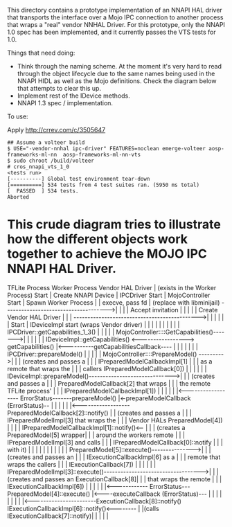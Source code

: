 This directory contains a prototype implementation of an NNAPI HAL
driver that transports the interface over a Mojo IPC connection to
another process that wraps a "real" vendor NNHAL Driver. For this
prototype, only the NNAPI 1.0 spec has been implemented, and it
currently passes the VTS tests for 1.0.

Things that need doing:
* Think through the naming scheme. At the moment it's very hard to
  read through the object lifecycle due to the same names being used
  in the NNAPI HIDL as well as the Mojo definitions. Check the diagram
  below that attempts to clear this up.
* Implement rest of the IDevice methods.
* NNAPI 1.3 spec / implementation.

To use:

Apply http://crrev.com/c/3505647

```
## Assume a volteer build
$ USE="-vendor-nnhal ipc-driver" FEATURES=noclean emerge-volteer aosp-frameworks-ml-nn  aosp-frameworks-ml-nn-vts
$ sudo chroot /build/volteer
# cros_nnapi_vts_1_0
<tests run>
[----------] Global test environment tear-down
[==========] 534 tests from 4 test suites ran. (5950 ms total)
[  PASSED  ] 534 tests.
Aborted
```

This crude diagram tries to illustrate how
the different objects work together to achieve
the MOJO IPC NNAPI HAL Driver.
=======================================================


TFLite Process                         Worker Process                           Vendor HAL Driver
     |                                                                    (exists in the Worker Process)
   Start
     |
Create NNAPI Device
     |
IPCDriver Start
     |
MojoController Start
     |
Spawn Worker Process
     |
     |        execve, pass fd
     |  (replace with libminijail)
     ------------------------------------->|
     |                                     |
     |                              Accept invitation
     |                                     |
     |                                     |
     |                           Create Vendor HAL Driver
     |                                     |
     |                                     --------------------------------------------->|
     |                                     |                                             |
     |                                     |                                           Start
     |                     IDeviceImpl start (wraps Vendor driver)                       |
     |                                     |                                             |
     |                                     |                                             |
     |                                     |                                             |
IPCDriver::getCapabilities_1_3()           |                                             |
     |                                     |                                             |
MojoController::::GetCapabilities()------->|                                             |
     |                                     |                                             |
     |                         IDeviceImpl::getCapabilities() <-----------------> getCapabilities()
     |<----------getCapabilitiesCallback----                                             |
     |                                     |                                             |
     |                                     |                                             |
IPCDriver::prepareModel()                  |                                             |
     |                                     |                                             |
MojoController::::PrepareModel() --------->|                                             |
     | (creates and passes a               |                                             |
     |  IPreparedModelCallbackImpl[1]      |                                             |
     |  as a remote that wraps the         |                                             |
     |  callers IPreparedModelCallback[0]) |                                             |
     |                                     |                                             |
     |                         IDeviceImpl::prepareModel()------------------------------>|
     |                                     |   (creates and passes a                     |
     |                                     |    PreparedModelCallback[2] that wraps      |
     |                                     |    the remote TFLite process'               |
     |                                     |    IPreparedModelCallbackImpl[1])           |
     |                                     |                                             |
     |                                     |<------------------ ErrorStatus-------prepareModel()
     |<-prepareModelCallback (ErrorStatus)--                                             |
     |                                     |                                             |
     |                                     |<------------------ PreparedModelCallback[2]::notify()
     |                                     |   (creates and passes a                     |
     |                                     |    IPreparedModelImpl[3] that wraps the     |
     |                                     |    Vendor HALs PreparedModel[4])            |
     |                                     |                                             |
IPreparedModelCallbackImpl[1]::notify()<-- |                                             |
     |  (creates a PreparedModel[5] wrapper|                                             |
     |   around the workers remote         |                                             |
     |   IPreparedModelImpl[3] and calls   |                                             |
     |   IPreparedModelCallback[0]::notify |                                             |
     |   with it)                          |                                             |
     |                                     |                                             |
     |                                     |                                             |
     |                                     |                                             |
PreparedModel[5]::execute()--------------->|                                             |
     |    (creates and passes an           |                                             |
     |     IExecutionCallbackImpl[6] as a  |                                             |
     |     remote that wraps the callers   |                                             |
     |     IExecutionCallback[7])          |                                             |
     |                                     |                                             |
     |               IPreparedModelImpl[3]::execute()----------------------------------->|
     |                                     |  (creates and passes an ExecutionCallback[8]|
     |                                     |   that wraps the remote                     |
     |                                     |   IExecutionCallbackImpl[6])                |
     |                                     |                                             |
     |                                     |<------------ ErrorStatus---PreparedModel[4]::execute()
     |<----executeCallback  (ErrorStatus)---                                             |
     |                                     |                                             |
     |                                     |                                             |
     |                                     |<-----------------------ExecutionCallback[8]::notify()
IExecutionCallbackImpl[6]::notify()<--------                                             |
     |(calls IExecutionCallback[7]::notify)|                                             |
     |                                     |                                             |
